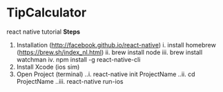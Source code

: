 # TipCalculator
react native tutorial
**Steps**
1. Installation (http://facebook.github.io/react-native)
  i. install homebrew (https://brew.sh/index_nl.html)
  ii. brew install node
  iii. brew install watchman
  iv. npm install -g react-native-cli
2. Install Xcode (ios sim)
3. Open Project (terminal)
..i. react-native init ProjectName
..ii. cd ProjectName
..iii. react-native run-ios
